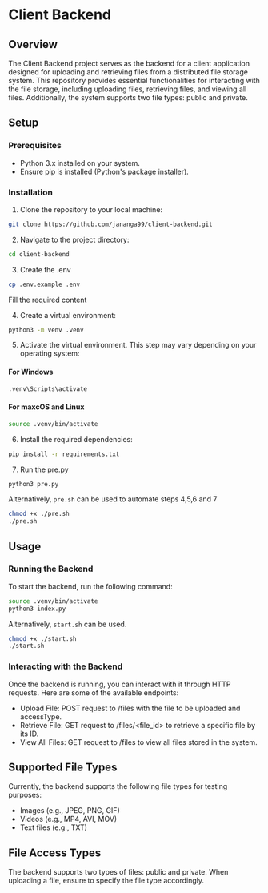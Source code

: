 # Client Backend

## Overview

The Client Backend project serves as the backend for a client application designed for uploading and retrieving files from a distributed file storage system. This repository provides essential functionalities for interacting with the file storage, including uploading files, retrieving files, and viewing all files. Additionally, the system supports two file types: public and private.

## Setup

### Prerequisites

- Python 3.x installed on your system.
- Ensure pip is installed (Python's package installer).

### Installation

1. Clone the repository to your local machine:

```bash
git clone https://github.com/jananga99/client-backend.git
```

2. Navigate to the project directory:

```bash
cd client-backend
```

3. Create the .env

```bash
cp .env.example .env
```

Fill the required content

4. Create a virtual environment:

```bash
python3 -m venv .venv
```

5. Activate the virtual environment. This step may vary depending on your operating system:

#### For Windows

```bash
.venv\Scripts\activate
```

#### For maxcOS and Linux

```bash
source .venv/bin/activate
```

6. Install the required dependencies:

```bash
pip install -r requirements.txt
```

7. Run the pre.py

```bash
python3 pre.py
```

Alternatively, ```pre.sh``` can be used to automate steps 4,5,6 and 7
```bash
chmod +x ./pre.sh
./pre.sh
```

## Usage

### Running the Backend

To start the backend, run the following command:

```bash
source .venv/bin/activate
python3 index.py
```

Alternatively, ```start.sh``` can be used.
```bash
chmod +x ./start.sh
./start.sh
```

### Interacting with the Backend

Once the backend is running, you can interact with it through HTTP requests. Here are some of the available endpoints:

- Upload File: POST request to /files with the file to be uploaded and accessType.
- Retrieve File: GET request to /files/<file_id> to retrieve a specific file by its ID.
- View All Files: GET request to /files to view all files stored in the system.

## Supported File Types

Currently, the backend supports the following file types for testing purposes:

- Images (e.g., JPEG, PNG, GIF)
- Videos (e.g., MP4, AVI, MOV)
- Text files (e.g., TXT)

## File Access Types

The backend supports two types of files: public and private. When uploading a file, ensure to specify the file type accordingly.

